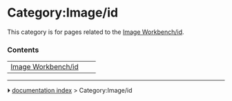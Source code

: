 # Category:Image/id
This category is for pages related to the [Image Workbench/id](Image_Workbench/id.md).

### Contents

|     |     |     |
| --- | --- | --- |
| [Image Workbench/id](Image_Workbench/id.md) |



---
⏵ [documentation index](../README.md) > Category:Image/id
